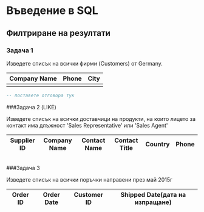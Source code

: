# Въведение в SQL

## Филтриране на резултати

### Задача 1

Изведете списък на всички фирми (Customers) от Germany.


| Company Name | Phone | City |
| ---          | ---   | ---  |
|              |       |      |


```sql
-- поставете отговора тук

```

###Задача 2 (LIKE)

Изведете списък на всички доставчици на продукти, на които лицето за контакт
има длъжност 'Sales Representative' или 'Sales Agent'

| Supplier ID | Company Name | Contact Name | Contact Title | Country | Phone |
| ---         | ---          | ---          | ---           | ---     | ---   |

```sql

```

###Задача 3

Изведете списък на всички поръчки направени през май 2015г

| Order ID | Order Date | Customer ID | Shipped Date(дата на изпращане) |
| ---      | ---        | ---         | ---                             |

```sql
```

